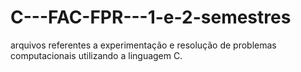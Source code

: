 # C---FAC-FPR---1-e-2-semestres
arquivos referentes a experimentação e resolução de problemas computacionais utilizando a linguagem C.  
